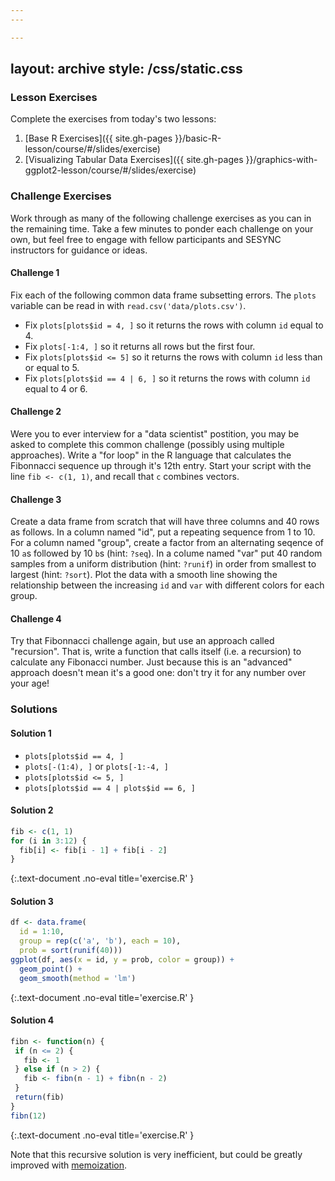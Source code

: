 ```yaml
---
---

---
```

layout: archive
style: /css/static.css
---

### Lesson Exercises

Complete the exercises from today's two lessons:

1. [Base R Exercises]({{ site.gh-pages }}/basic-R-lesson/course/#/slides/exercise)
1. [Visualizing Tabular Data Exercises]({{ site.gh-pages }}/graphics-with-ggplot2-lesson/course/#/slides/exercise)

### Challenge Exercises

Work through as many of the following challenge exercises as you can in the
remaining time. Take a few minutes to ponder each challenge on your own,
but feel free to engage with fellow participants and SESYNC instructors for
guidance or ideas.

#### Challenge 1

Fix each of the following common data frame subsetting errors. The `plots` variable
can be read in with `read.csv('data/plots.csv')`.

- Fix `plots[plots$id = 4, ]` so it returns the rows with column `id` equal to 4.
- Fix `plots[-1:4, ]` so it returns all rows but the first four.
- Fix `plots[plots$id <= 5]` so it returns the rows with column `id` less than or equal to 5.
- Fix `plots[plots$id == 4 | 6, ]` so it returns the rows with column `id` equal to 4 or 6.

#### Challenge 2

Were you to ever interview for a "data scientist" postition, you may be asked to
complete this common challenge (possibly using multiple approaches). Write a
"for loop" in the R language that calculates the Fibonnacci sequence up through
it's 12th entry. Start your script with the line `fib <- c(1, 1)`, and recall
that `c` combines vectors.

#### Challenge 3

Create a data frame from scratch that will have three columns and 40 rows as
follows. In a column named "id", put a repeating sequence from 1 to 10. For a
column named "group", create a factor from an alternating seqence of 10 `a`s
followed by 10 `b`s (hint: `?seq`). In a colume named "var" put 40 random
samples from a uniform distribution (hint: `?runif`) in order from smallest to
largest (hint: `?sort`). Plot the data with a smooth line showing the
relationship between the increasing `id` and `var` with different colors for
each group.

#### Challenge 4

Try that Fibonnacci challenge again, but use an approach called "recursion".
That is, write a function that calls itself (i.e. a recursion) to calculate any
Fibonacci number. Just because this is an "advanced" approach doesn't mean it's
a good one: don't try it for any number over your age!

### Solutions

#### Solution 1

- `plots[plots$id == 4, ]`
- `plots[-(1:4), ]` or `plots[-1:-4, ]` 
- `plots[plots$id <= 5, ]`
- `plots[plots$id == 4 | plots$id == 6, ]`

#### Solution 2

```r
fib <- c(1, 1)
for (i in 3:12) {
  fib[i] <- fib[i - 1] + fib[i - 2]
}
```
{:.text-document .no-eval title='exercise.R' }

#### Solution 3

```r
df <- data.frame(
  id = 1:10,
  group = rep(c('a', 'b'), each = 10),
  prob = sort(runif(40)))
ggplot(df, aes(x = id, y = prob, color = group)) +
  geom_point() +
  geom_smooth(method = 'lm')

```
{:.text-document .no-eval title='exercise.R' }

#### Solution 4

```r
fibn <- function(n) {
 if (n <= 2) {
   fib <- 1
 } else if (n > 2) {
   fib <- fibn(n - 1) + fibn(n - 2)
 }
 return(fib)
}
fibn(12)
```
{:.text-document .no-eval title='exercise.R' }

Note that this recursive solution is very inefficient, but could be greatly
improved with [memoization](https://en.wikipedia.org/wiki/Memoization).
